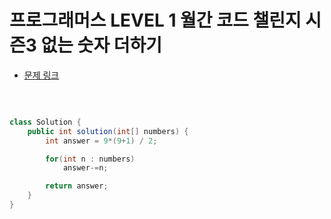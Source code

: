 # 프로그래머스 LEVEL 1 월간 코드 챌린지 시즌3 없는 숫자 더하기

- [문제 링크](https://programmers.co.kr/learn/courses/30/lessons/86051?language=java)

</br>

```java

class Solution {
    public int solution(int[] numbers) {
        int answer = 9*(9+1) / 2;

        for(int n : numbers)
            answer-=n;

        return answer;
    }
}


```
